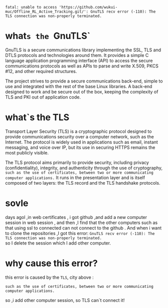 ```
fatal: unable to access 'https://github.com/wukui-muc/Offline_RL_Active_Tracking.git/': GnuTLS recv error (-110): The TLS connection was non-properly terminated.
```
# what`s the `GnuTLS`
GnuTLS is a secure communications library implementing the SSL, TLS and DTLS protocols and technologies around them. It provides a simple C language application programming interface (API) to access the secure communications protocols as well as APIs to parse and write X.509, PKCS #12, and other required structures.

The project strives to provide a secure communications back-end, simple to use and integrated with the rest of the base Linux libraries. A back-end designed to work and be secure out of the box, keeping the complexity of TLS and PKI out of application code.
# what`s the TLS
Transport Layer Security (TLS) is a cryptographic protocol designed to provide communications security over a computer network, such as the Internet. The protocol is widely used in applications such as email, instant messaging, and voice over IP, but its use in securing HTTPS remains the most publicly visible.

The TLS protocol aims primarily to provide security, including privacy (confidentiality), integrity, and authenticity through the use of cryptography, ``such as the use of certificates, between two or more communicating computer applications.`` It runs in the presentation layer and is itself composed of two layers: the TLS record and the TLS handshake protocols.

# sovle
days agol ,in web certificates , i got github ,and add a new computer session in web session , and then ,I find that the other computers such as that using ssl to connected can not connect to the github . And when i want to clone the repositories ,I got this error: ``GnuTLS recv error (-110): The TLS connection was non-properly terminated.``<br>
so I delete the session which I add other computer.
# why cause this error?
this error is caused by the ``TLS``, city above :
```
such as the use of certificates, between two or more communicating computer applications.
```
so ,i add other computer session, so TLS can`t connect it!
